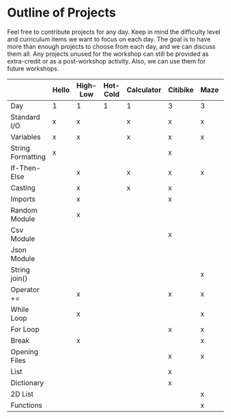 # Outline of Projects

Feel free to contribute projects for any day.  Keep in mind the difficulty level and curriculum items we want to focus on each day.  The goal is to have more than enough projects to choose from each day, and we can discuss them all.  Any projects unused for the workshop can still be provided as extra-credit or as a post-workshop activity.  Also, we can use them for future workshops.


|                    |  Hello  |  High-Low  |  Hot-Cold  |  Calculator | Citibike | Maze | NBA |
|--------------------|---------|------------|------------|-------------|----------|------|-----|
| Day                | 1       | 1          | 1          | 1           | 3        | 3    | 3   |
| Standard I/O       |  x      |  x         |            |  x          | x        | x    | x   |
| Variables          |  x      |  x         |            |  x          | x        | x    | x   |
| String Formatting  |  x      |            |            |             | x        |      | x   |
| If-Then-Else       |         |  x         |            |  x          | x        | x    | x   |
| Casting            |         | x          |            |  x          | x        |      |     |
| Imports            |         |  x         |            |             | x        |      | x   |
| Random Module      |         |  x         |            |             |          |      |     |
| Csv Module         |         |            |            |             | x        |      |     |
| Json Module        |         |            |            |             |          |      | x   |
| String join()      |         |            |            |             |          | x    |     |
| Operator +=        |         |  x         |            |             | x        | x    | x   |
| While Loop         |         | x          |            |             |          | x    |     |
| For Loop           |         |            |            |             | x        | x    | x   |
| Break              |         | x          |            |             |          | x    |     |
| Opening Files      |         |            |            |             | x        | x    | x   |
| List               |         |            |            |             | x        |      | x   |
| Dictionary         |         |            |            |             | x        |      | x   |
| 2D List            |         |            |            |             |          | x    |     |
| Functions          |         |            |            |             |          | x    |     |
